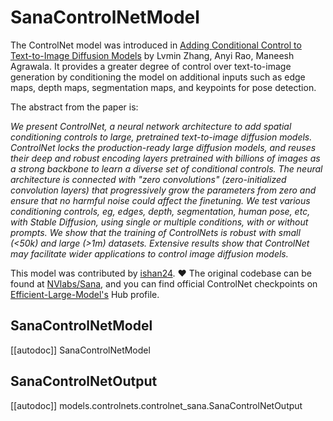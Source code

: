 <!--Copyright 2025 The HuggingFace Team. All rights reserved.

Licensed under the Apache License, Version 2.0 (the "License"); you may not use this file except in compliance with
the License. You may obtain a copy of the License at

http://www.apache.org/licenses/LICENSE-2.0

Unless required by applicable law or agreed to in writing, software distributed under the License is distributed on
an "AS IS" BASIS, WITHOUT WARRANTIES OR CONDITIONS OF ANY KIND, either express or implied. See the License for the
specific language governing permissions and limitations under the License.
-->

# SanaControlNetModel

The ControlNet model was introduced in [Adding Conditional Control to Text-to-Image Diffusion Models](https://huggingface.co/papers/2302.05543) by Lvmin Zhang, Anyi Rao, Maneesh Agrawala. It provides a greater degree of control over text-to-image generation by conditioning the model on additional inputs such as edge maps, depth maps, segmentation maps, and keypoints for pose detection.

The abstract from the paper is:

*We present ControlNet, a neural network architecture to add spatial conditioning controls to large, pretrained text-to-image diffusion models. ControlNet locks the production-ready large diffusion models, and reuses their deep and robust encoding layers pretrained with billions of images as a strong backbone to learn a diverse set of conditional controls. The neural architecture is connected with "zero convolutions" (zero-initialized convolution layers) that progressively grow the parameters from zero and ensure that no harmful noise could affect the finetuning. We test various conditioning controls, eg, edges, depth, segmentation, human pose, etc, with Stable Diffusion, using single or multiple conditions, with or without prompts. We show that the training of ControlNets is robust with small (<50k) and large (>1m) datasets. Extensive results show that ControlNet may facilitate wider applications to control image diffusion models.*

This model was contributed by [ishan24](https://huggingface.co/ishan24). ❤️
The original codebase can be found at [NVlabs/Sana](https://github.com/NVlabs/Sana), and you can find official ControlNet checkpoints on [Efficient-Large-Model's](https://huggingface.co/Efficient-Large-Model) Hub profile.

## SanaControlNetModel
[[autodoc]] SanaControlNetModel

## SanaControlNetOutput
[[autodoc]] models.controlnets.controlnet_sana.SanaControlNetOutput

